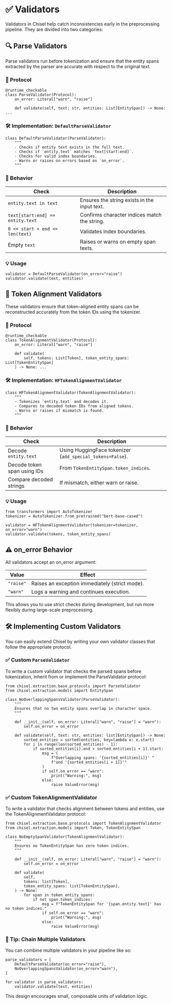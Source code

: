 # ✅ Validators
Validators in Chisel help catch inconsistencies early in the preprocessing pipeline. They are divided into two categories:

## 🔍 Parse Validators
Parse validators run before tokenization and ensure that the entity spans extracted by the parser are accurate with respect to the original text.

### 🧩 Protocol
```
@runtime_checkable
class ParseValidator(Protocol):
    on_error: Literal["warn", "raise"]

    def validate(self, text: str, entities: List[EntitySpan]) -> None: ...
```

### 🛠️ Implementation: `DefaultParseValidator`
```
class DefaultParseValidator(ParseValidator):
    """
    - Checks if entity text exists in the full text.
    - Checks if `entity.text` matches `text[start:end]`.
    - Checks for valid index boundaries.
    - Warns or raises on errors based on `on_error`.
    """
```

### 🔧 Behavior

| Check                            | Description                                  |
| -------------------------------- | -------------------------------------------- |
| `entity.text in text`            | Ensures the string exists in the input text. |
| `text[start:end] == entity.text` | Confirms character indices match the string. |
| `0 <= start < end <= len(text)`  | Validates index boundaries.                  |
| Empty `text`                     | Raises or warns on empty span texts.         |

### 💡 Usage
```
validator = DefaultParseValidator(on_error="raise")
validator.validate(text, entities)
```

## 🧷 Token Alignment Validators
These validators ensure that token-aligned entity spans can be reconstructed accurately from the token IDs using the tokenizer.

### 🧩 Protocol
```
@runtime_checkable
class TokenAlignmentValidator(Protocol):
    on_error: Literal["warn", "raise"]

    def validate(
        self, tokens: List[Token], token_entity_spans: List[TokenEntitySpan]
    ) -> None: ...
```

### 🛠️ Implementation: `HFTokenAlignmentValidator`
```
class HFTokenAlignmentValidator(TokenAlignmentValidator):
    """
    - Tokenizes `entity.text` and decodes it.
    - Compares to decoded token IDs from aligned tokens.
    - Warns or raises if mismatch is found.
    """
```

### 🔧 Behavior
| Check                       | Description                                               |
| --------------------------- | --------------------------------------------------------- |
| Decode `entity.text`        | Using HuggingFace tokenizer (`add_special_tokens=False`). |
| Decode token span using IDs | From `TokenEntitySpan.token_indices`.                     |
| Compare decoded strings     | If mismatch, either warn or raise.                        |

### 💡 Usage

```
from transformers import AutoTokenizer
tokenizer = AutoTokenizer.from_pretrained("bert-base-cased")

validator = HFTokenAlignmentValidator(tokenizer=tokenizer, on_error="warn")
validator.validate(tokens, token_entity_spans)
```
## ⚠️ on_error Behavior
All validators accept an on_error argument:

| Value     | Effect                                         |
| --------- | ---------------------------------------------- |
| `"raise"` | Raises an exception immediately (strict mode). |
| `"warn"`  | Logs a warning and continues execution.        |

This allows you to use strict checks during development, but run more flexibly during large-scale preprocessing.

## 🛠️ Implementing Custom Validators
You can easily extend Chisel by writing your own validator classes that follow the appropriate protocol.

### ✅ Custom `ParseValidator`
To write a custom validator that checks the parsed spans before tokenization, inherit from or implement the ParseValidator protocol:

```
from chisel.extraction.base.protocols import ParseValidator
from chisel.extraction.models import EntitySpan

class NoOverlappingSpansValidator(ParseValidator):
    """
    Ensures that no two entity spans overlap in character space.
    """

    def __init__(self, on_error: Literal["warn", "raise"] = "warn"):
        self.on_error = on_error

    def validate(self, text: str, entities: list[EntitySpan]) -> None:
        sorted_entities = sorted(entities, key=lambda e: e.start)
        for i in range(len(sorted_entities) - 1):
            if sorted_entities[i].end > sorted_entities[i + 1].start:
                msg = (
                    f"Overlapping spans: '{sorted_entities[i]}' "
                    f"and '{sorted_entities[i + 1]}'"
                )
                if self.on_error == "warn":
                    print("Warning:", msg)
                else:
                    raise ValueError(msg)
```

### ✅ Custom TokenAlignmentValidator
To write a validator that checks alignment between tokens and entities, use the TokenAlignmentValidator protocol:

```
from chisel.extraction.base.protocols import TokenAlignmentValidator
from chisel.extraction.models import Token, TokenEntitySpan

class NoEmptySpanValidator(TokenAlignmentValidator):
    """
    Ensures no TokenEntitySpan has zero token indices.
    """

    def __init__(self, on_error: Literal["warn", "raise"] = "warn"):
        self.on_error = on_error

    def validate(
        self,
        tokens: list[Token],
        token_entity_spans: list[TokenEntitySpan],
    ) -> None:
        for span in token_entity_spans:
            if not span.token_indices:
                msg = f"TokenEntitySpan for '{span.entity.text}' has no token indices."
                if self.on_error == "warn":
                    print("Warning:", msg)
                else:
                    raise ValueError(msg)
```

### 🧪 Tip: Chain Multiple Validators
You can combine multiple validators in your pipeline like so:
```
parse_validators = [
    DefaultParseValidator(on_error="raise"),
    NoOverlappingSpansValidator(on_error="warn"),
]

for validator in parse_validators:
    validator.validate(text, entities)
```

This design encourages small, composable units of validation logic.